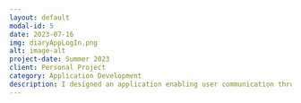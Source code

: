 ```yaml
---
layout: default
modal-id: 5
date: 2023-07-16
img: diaryAppLogIn.png
alt: image-alt
project-date: Summer 2023
client: Personal Project
category: Application Development
description: I designed an application enabling user communication through postcards and diary sharing, utilizing Google Firebase Cloud API and Expo. Key features encompassed customizable backgrounds, attaching photos, search bars, friend requests, privacy settings, and universal post visibility [Developed using React Native]. Application design, front-end, and back-end were done by Burt Kim.
---
```

